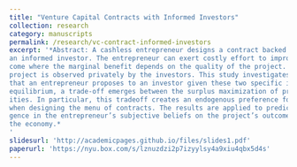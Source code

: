 ```yaml
---
title: "Venture Capital Contracts with Informed Investors"
collection: research
category: manuscripts
permalink: /research/vc-contract-informed-investors
excerpt: '*Abstract: A cashless entrepreneur designs a contract backed by future cash flows to raise funds from
an informed investor. The entrepreneur can exert costly effort to improve payoff relevant out-
come where the marginal benefit depends on the quality of the project. The quality of the
project is observed privately by the investors. This study investigates the optimal contract
that an entrepreneur proposes to an investor given these two specific information frictions. In
equilibrium, a trade-off emerges between the surplus maximization of projects of different qual-
ities. In particular, this tradeoff creates an endogenous preference for risk by the entrepreneur
when designing the menu of contracts. The results are applied to predict the effect of diver-
gence in the entrepreneur’s subjective beliefs on the project’s outcome and overall efficiency in
the economy.*
'
slidesurl: 'http://academicpages.github.io/files/slides1.pdf'
paperurl: 'https://nyu.box.com/s/lznuzdzi2p7izyylsy4a9xiu4qbx5d4s'
---
```



